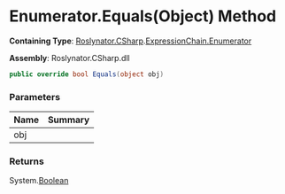 # Enumerator\.Equals\(Object\) Method

**Containing Type**: [Roslynator.CSharp](../../../README.md)\.[ExpressionChain.Enumerator](../README.md)

**Assembly**: Roslynator\.CSharp\.dll

```csharp
public override bool Equals(object obj)
```

### Parameters

| Name | Summary |
| ---- | ------- |
| obj | |

### Returns

System\.[Boolean](https://docs.microsoft.com/en-us/dotnet/api/system.boolean)

